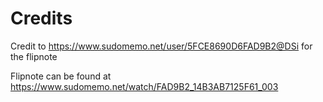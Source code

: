 # Credits
Credit to https://www.sudomemo.net/user/5FCE8690D6FAD9B2@DSi for the flipnote

Flipnote can be found at https://www.sudomemo.net/watch/FAD9B2_14B3AB7125F61_003
